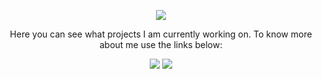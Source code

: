 <p align="center">
  <img src="https://media1.tenor.com/images/e884f717b42f78f0792d914117cd010d/tenor.gif?itemid=9442662"/>
</p>

<p align="center"> Here you can see what projects I am currently working on. To know more about me use the links below: </p>

<p align="center">
<img src="https://img.shields.io/badge/Twitter-%40PrajjwalDimri-blue?style=for-the-badge" />
<img src="https://img.shields.io/website?style=for-the-badge&up_message=Still%20Up&url=https%3A%2F%2Fprajjwal.me" />
</p>


